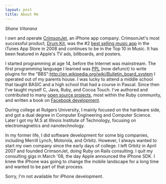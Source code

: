 ```yaml
--- 
layout: post
title: About Me
---
```

*Shane Vitarana*

I own and operate [CrimsonJet](http://crimsonjet.com), an iPhone app company.  CrimsonJet's most successful product, [Drum Kit](http://www.getdrumkit), was the #2 [best selling music app](http://www.mobilecrunch.com/2008/12/02/apple-announces-top-10-iphone-app-downloads-of-2008/) in the iTunes App Store in 2008 and continues to be in the Top 10 in Music.  It has been featured in Apple's TV ads, billboards, and posters.

I started programming at age 14, before the Internet was mainstream.  The first programming language I learned was [PPL](http://99-bottles-of-beer.net/language-ppl-562.html) \(now defunct\) to write plugins for the "BBS":http://en.wikipedia.org/wiki/Bulletin_board_system I operated out of my parents house.  I was lucky to attend a middle school that taught BASIC and a high school that had a course in Pascal.  Since then I've taught myself C, Java, Ruby, and Cocoa Touch.  I've authored and contributed to many [open source projects](http://github.com/shanev), most within the Ruby community, and written a book on [Facebook development](http://peepcode.com/products/rails-on-facebook).

During college at Rutgers University, I mainly focused on the hardware side, and got a dual degree in Computer Engineering and Computer Science.  Later I got my M.S at Illinois Institute of Technology, focusing on electromagnetics and nanotechnology.

In my former life, I did software development for some big companies, including Merrill Lynch, Motorola, and Orbitz.  However, I always wanted to start my own company since the early days of college.  I left Orbitz in April 2007 and founded CrimsonJet, doing Ruby on Rails consulting.  I quit my consulting gigs in March '08, the day Apple announced the iPhone SDK.  I knew the iPhone was going to change the mobile landscape for a long time and wanted to be part of that process.

Sorry, I'm not available for iPhone development.
